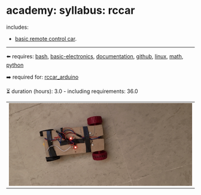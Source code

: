 # academy: syllabus: rccar

includes:
- [basic remote control car](https://github.com/kamangir/bluer-ugv/tree/main/bluer_ugv/docs/ravin/ravin3).

---

⬅️ requires: [bash](./bash.md), [basic-electronics](./basic-electronics.md), [documentation](./documentation.md), [github](./github.md), [linux](./linux.md), [math](./math.md), [python](./python.md)

➡️ required for: [rccar_arduino](./rccar_arduino.md)

⏳ duration (hours): 3.0 - including requirements: 36.0

|   |
| --- |
| [![image](https://github.com/kamangir/assets2/raw/main/ravin/20250723_095155~2_1.gif?raw=true)](https://github.com/kamangir/bluer-ugv/blob/main/bluer_ugv/docs/ravin/ravin3) |
